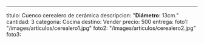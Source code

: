 ---
titulo: Cuenco cerealero de cerámica
descripcion: "**Diámetro**: 13cm."
cantidad: 3
categoria: Cocina
destino: Vender
precio: 500
entrega: 
foto1: "/images/articulos/cerealero1.jpg"
foto2: "/images/articulos/cerealero2.jpg"
foto3: 
